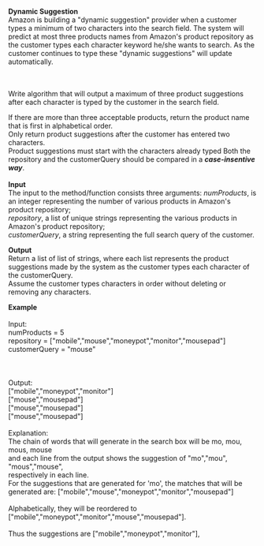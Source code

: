 **Dynamic Suggestion**
<br/>
Amazon is building a "dynamic suggestion" provider when a customer types a minimum of two characters
into the search field. The system will predict at most three products names from Amazon's product repository
 as the customer types each character keyword he/she  wants to search. As the customer continues to type
 these "dynamic suggestions" will update automatically.
 
<br/><br/>
Write algorithm that will output a maximum of three product suggestions after each character
is typed by the customer in the search field.

If there are more than three acceptable products, return the product name that is first in alphabetical order.<br/>
Only return product suggestions after the customer has entered two characters.<br/>
Product suggestions must start with the characters already typed Both the repository
and the customerQuery should be compared  in a ***case-insentive way***.
<br/><br/>
**Input**<br/>
The input to the method/function consists three arguments:
_numProducts_, is an integer representing the number of various products in Amazon's product repository;<br/>
_repository_, a list of unique strings representing the various products in Amazon's product repository;<br/>
_customerQuery_, a string representing the full search query of the customer.

**Output**<br/>
Return a list of list of strings, where each list represents the product suggestions made by the system
as the customer types each character of the customerQuery.<br/>
Assume the customer types characters in order without deleting or removing any characters.

**Example**<br/><br/>
Input:<br/>
numProducts = 5<br/>
repository = ["mobile","mouse","moneypot","monitor","mousepad"]<br/>
customerQuery = "mouse"<br/><br/>
<br/><br/>
Output:<br/>
["mobile","moneypot","monitor"]<br/>
["mouse","mousepad"]<br/>
["mouse","mousepad"]<br/>
["mouse","mousepad"]
<br/><br/>
Explanation:<br/>
The chain of words that will generate in the search box will be mo, mou, mous, mouse<br/>
and each line from the output shows the suggestion of "mo","mou", "mous","mouse",<br/>
respectively in each line.<br/>
For the suggestions that are generated for 'mo', the matches that will be generated are:
["mobile","mouse","moneypot","monitor","mousepad"]<br/><br/>
Alphabetically, they will be reordered to ["mobile","moneypot","monitor","mouse","mousepad"]. <br/><br/>
Thus the suggestions are ["mobile","moneypot","monitor"],
